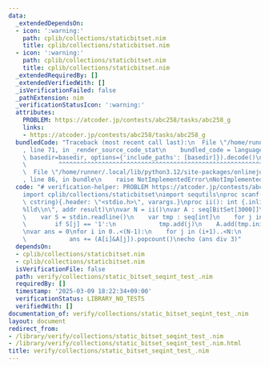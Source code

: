 ```yaml
---
data:
  _extendedDependsOn:
  - icon: ':warning:'
    path: cplib/collections/staticbitset.nim
    title: cplib/collections/staticbitset.nim
  - icon: ':warning:'
    path: cplib/collections/staticbitset.nim
    title: cplib/collections/staticbitset.nim
  _extendedRequiredBy: []
  _extendedVerifiedWith: []
  _isVerificationFailed: false
  _pathExtension: nim
  _verificationStatusIcon: ':warning:'
  attributes:
    PROBLEM: https://atcoder.jp/contests/abc258/tasks/abc258_g
    links:
    - https://atcoder.jp/contests/abc258/tasks/abc258_g
  bundledCode: "Traceback (most recent call last):\n  File \"/home/runner/.local/lib/python3.12/site-packages/onlinejudge_verify/documentation/build.py\"\
    , line 71, in _render_source_code_stat\n    bundled_code = language.bundle(stat.path,\
    \ basedir=basedir, options={'include_paths': [basedir]}).decode()\n          \
    \         ^^^^^^^^^^^^^^^^^^^^^^^^^^^^^^^^^^^^^^^^^^^^^^^^^^^^^^^^^^^^^^^^^^^^^^^^^^^^^^^^^\n\
    \  File \"/home/runner/.local/lib/python3.12/site-packages/onlinejudge_verify/languages/nim.py\"\
    , line 86, in bundle\n    raise NotImplementedError\nNotImplementedError\n"
  code: "# verification-helper: PROBLEM https://atcoder.jp/contests/abc258/tasks/abc258_g\n\
    import cplib/collections/staticbitset\nimport sequtils\nproc scanf(formatstr:\
    \ cstring){.header: \"<stdio.h>\", varargs.}\nproc ii(): int {.inline.} = scanf(\"\
    %lld\\n\", addr result)\n\nvar N = ii()\nvar A : seq[BitSet[3000]]\nfor i in 0..<(N):\n\
    \    var S = stdin.readline()\n    var tmp : seq[int]\n    for j in 0..<(N):\n\
    \        if S[j] == '1':\n            tmp.add(j)\n    A.add(tmp.initBitSet(3000))\n\
    \nvar ans = 0\nfor i in 0..<(N-1):\n    for j in (i+1)..<N:\n        if A[i][j]:\n\
    \            ans += (A[i]&A[j]).popcount()\necho (ans div 3)"
  dependsOn:
  - cplib/collections/staticbitset.nim
  - cplib/collections/staticbitset.nim
  isVerificationFile: false
  path: verify/collections/static_bitset_seqint_test_.nim
  requiredBy: []
  timestamp: '2025-03-09 18:22:34+09:00'
  verificationStatus: LIBRARY_NO_TESTS
  verifiedWith: []
documentation_of: verify/collections/static_bitset_seqint_test_.nim
layout: document
redirect_from:
- /library/verify/collections/static_bitset_seqint_test_.nim
- /library/verify/collections/static_bitset_seqint_test_.nim.html
title: verify/collections/static_bitset_seqint_test_.nim
---
```

